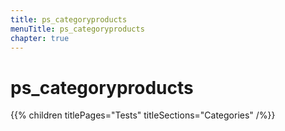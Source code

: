 ```yaml
---
title: ps_categoryproducts
menuTitle: ps_categoryproducts
chapter: true
---
```


# ps_categoryproducts

{{% children titlePages="Tests" titleSections="Categories" /%}}